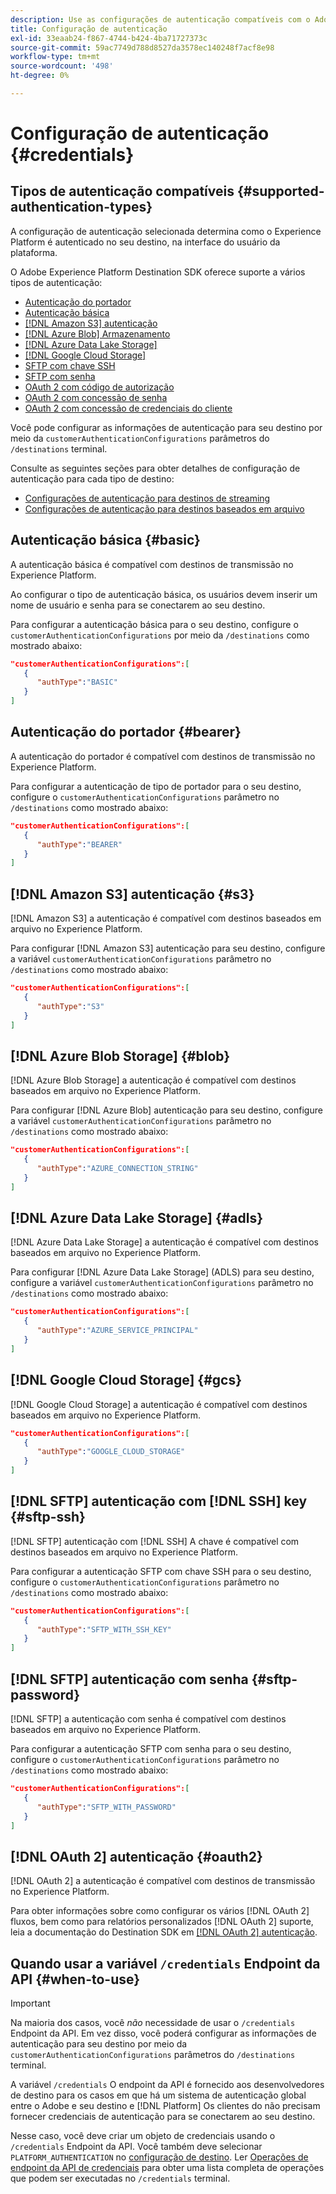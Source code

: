 ```yaml
---
description: Use as configurações de autenticação compatíveis com o Adobe Experience Platform Destination SDK para autenticar usuários e ativar dados para o endpoint de destino.
title: Configuração de autenticação
exl-id: 33eaab24-f867-4744-b424-4ba71727373c
source-git-commit: 59ac7749d788d8527da3578ec140248f7acf8e98
workflow-type: tm+mt
source-wordcount: '498'
ht-degree: 0%

---
```


# Configuração de autenticação {#credentials}

## Tipos de autenticação compatíveis {#supported-authentication-types}

A configuração de autenticação selecionada determina como o Experience Platform é autenticado no seu destino, na interface do usuário da plataforma.

O Adobe Experience Platform Destination SDK oferece suporte a vários tipos de autenticação:

* [Autenticação do portador](#bearer)
* [Autenticação básica](#basic)
* [[!DNL Amazon S3] autenticação](#s3)
* [[!DNL Azure Blob] Armazenamento](#blob)
* [[!DNL Azure Data Lake Storage]](#adls)
* [[!DNL Google Cloud Storage]](#gcs)
* [SFTP com chave SSH](#sftp-ssh)
* [SFTP com senha](#sftp-password)
* [OAuth 2 com código de autorização](#oauth2)
* [OAuth 2 com concessão de senha](#oauth2)
* [OAuth 2 com concessão de credenciais do cliente](#oauth2)

Você pode configurar as informações de autenticação para seu destino por meio da `customerAuthenticationConfigurations` parâmetros do `/destinations` terminal.

Consulte as seguintes seções para obter detalhes de configuração de autenticação para cada tipo de destino:

* [Configurações de autenticação para destinos de streaming](destination-configuration.md#customer-authentication-configurations)
* [Configurações de autenticação para destinos baseados em arquivo](file-based-destination-configuration.md#customer-authentication-configurations)

## Autenticação básica {#basic}

A autenticação básica é compatível com destinos de transmissão no Experience Platform.

Ao configurar o tipo de autenticação básica, os usuários devem inserir um nome de usuário e senha para se conectarem ao seu destino.

Para configurar a autenticação básica para o seu destino, configure o `customerAuthenticationConfigurations` por meio da `/destinations` como mostrado abaixo:

```json
"customerAuthenticationConfigurations":[
   {
      "authType":"BASIC"
   }
]
```

## Autenticação do portador {#bearer}

A autenticação do portador é compatível com destinos de transmissão no Experience Platform.

Para configurar a autenticação de tipo de portador para o seu destino, configure o `customerAuthenticationConfigurations` parâmetro no `/destinations` como mostrado abaixo:

```json
"customerAuthenticationConfigurations":[
   {
      "authType":"BEARER"
   }
]
```

## [!DNL Amazon S3] autenticação {#s3}

[!DNL Amazon S3] a autenticação é compatível com destinos baseados em arquivo no Experience Platform.

Para configurar [!DNL Amazon S3] autenticação para seu destino, configure a variável `customerAuthenticationConfigurations` parâmetro no `/destinations` como mostrado abaixo:

```json
"customerAuthenticationConfigurations":[
   {
      "authType":"S3"
   }
]
```

## [!DNL Azure Blob Storage] {#blob}

[!DNL Azure Blob Storage] a autenticação é compatível com destinos baseados em arquivo no Experience Platform.

Para configurar [!DNL Azure Blob] autenticação para seu destino, configure a variável `customerAuthenticationConfigurations` parâmetro no `/destinations` como mostrado abaixo:

```json
"customerAuthenticationConfigurations":[
   {
      "authType":"AZURE_CONNECTION_STRING"
   }
]
```

## [!DNL Azure Data Lake Storage] {#adls}

[!DNL Azure Data Lake Storage] a autenticação é compatível com destinos baseados em arquivo no Experience Platform.

Para configurar [!DNL Azure Data Lake Storage] (ADLS) para seu destino, configure a variável `customerAuthenticationConfigurations` parâmetro no `/destinations` como mostrado abaixo:

```json
"customerAuthenticationConfigurations":[
   {
      "authType":"AZURE_SERVICE_PRINCIPAL"
   }
]
```

## [!DNL Google Cloud Storage] {#gcs}

[!DNL Google Cloud Storage] a autenticação é compatível com destinos baseados em arquivo no Experience Platform.

```json
"customerAuthenticationConfigurations":[
   {
      "authType":"GOOGLE_CLOUD_STORAGE"
   }
]
```


## [!DNL SFTP] autenticação com [!DNL SSH] key {#sftp-ssh}

[!DNL SFTP] autenticação com [!DNL SSH] A chave é compatível com destinos baseados em arquivo no Experience Platform.

Para configurar a autenticação SFTP com chave SSH para o seu destino, configure o `customerAuthenticationConfigurations` parâmetro no `/destinations` como mostrado abaixo:

```json
"customerAuthenticationConfigurations":[
   {
      "authType":"SFTP_WITH_SSH_KEY"
   }
]
```

## [!DNL SFTP] autenticação com senha {#sftp-password}

[!DNL SFTP] a autenticação com senha é compatível com destinos baseados em arquivo no Experience Platform.

Para configurar a autenticação SFTP com senha para o seu destino, configure o `customerAuthenticationConfigurations` parâmetro no `/destinations` como mostrado abaixo:

```json
"customerAuthenticationConfigurations":[
   {
      "authType":"SFTP_WITH_PASSWORD"
   }
]
```

## [!DNL OAuth 2] autenticação {#oauth2}

[!DNL OAuth 2] a autenticação é compatível com destinos de transmissão no Experience Platform.

Para obter informações sobre como configurar os vários [!DNL OAuth 2] fluxos, bem como para relatórios personalizados [!DNL OAuth 2] suporte, leia a documentação do Destination SDK em [[!DNL OAuth 2] autenticação](./oauth2-authentication.md).


## Quando usar a variável `/credentials` Endpoint da API {#when-to-use}

>[!IMPORTANT]
>
>Na maioria dos casos, você *não* necessidade de usar o `/credentials` Endpoint da API. Em vez disso, você poderá configurar as informações de autenticação para seu destino por meio da `customerAuthenticationConfigurations` parâmetros do `/destinations` terminal.

A variável `/credentials` O endpoint da API é fornecido aos desenvolvedores de destino para os casos em que há um sistema de autenticação global entre o Adobe e seu destino e [!DNL Platform] Os clientes do não precisam fornecer credenciais de autenticação para se conectarem ao seu destino.

Nesse caso, você deve criar um objeto de credenciais usando o `/credentials` Endpoint da API. Você também deve selecionar `PLATFORM_AUTHENTICATION` no [configuração de destino](./destination-configuration.md#destination-delivery). Ler [Operações de endpoint da API de credenciais](./credentials-configuration-api.md) para obter uma lista completa de operações que podem ser executadas no `/credentials` terminal.
